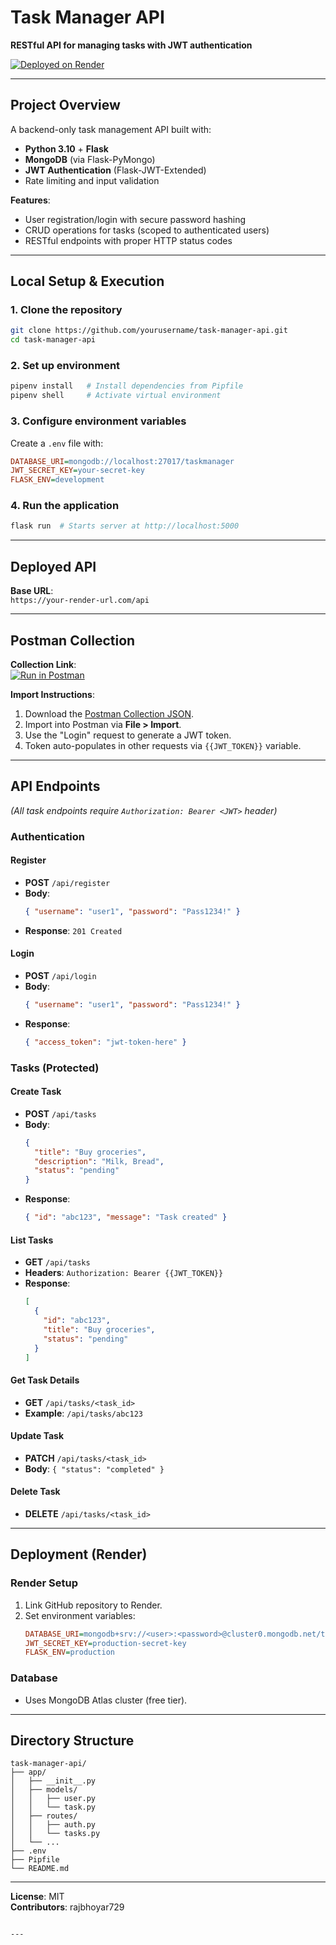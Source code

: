 # Task Manager API
**RESTful API for managing tasks with JWT authentication**

[![Deployed on Render](https://img.shields.io/badge/Deployed%20on-Render-blue)](https://your-render-url.com)

---

## Project Overview
A backend-only task management API built with:
- **Python 3.10** + **Flask**
- **MongoDB** (via Flask-PyMongo)
- **JWT Authentication** (Flask-JWT-Extended)
- Rate limiting and input validation

**Features**:
- User registration/login with secure password hashing
- CRUD operations for tasks (scoped to authenticated users)
- RESTful endpoints with proper HTTP status codes

---

## Local Setup & Execution

### 1. Clone the repository
```bash
git clone https://github.com/yourusername/task-manager-api.git
cd task-manager-api
```

### 2. Set up environment
```bash
pipenv install   # Install dependencies from Pipfile
pipenv shell     # Activate virtual environment
```

### 3. Configure environment variables
Create a `.env` file with:
```ini
DATABASE_URI=mongodb://localhost:27017/taskmanager
JWT_SECRET_KEY=your-secret-key
FLASK_ENV=development
```

### 4. Run the application
```bash
flask run  # Starts server at http://localhost:5000
```

---

## Deployed API
**Base URL**:  
`https://your-render-url.com/api`

---

## Postman Collection
**Collection Link**:  
[![Run in Postman](https://run.pstmn.io/button.svg)](https://www.postman.com/collection/xyz123)

**Import Instructions**:
1. Download the [Postman Collection JSON](./postman_collection.json).
2. Import into Postman via **File > Import**.
3. Use the "Login" request to generate a JWT token.
4. Token auto-populates in other requests via `{{JWT_TOKEN}}` variable.

---

## API Endpoints
*(All task endpoints require `Authorization: Bearer <JWT>` header)*

### Authentication
#### **Register**  
- **POST** `/api/register`  
- **Body**:
  ```json
  { "username": "user1", "password": "Pass1234!" }
  ```
- **Response**: `201 Created`

#### **Login**  
- **POST** `/api/login`  
- **Body**:
  ```json
  { "username": "user1", "password": "Pass1234!" }
  ```
- **Response**:
  ```json
  { "access_token": "jwt-token-here" }
  ```

### Tasks (Protected)
#### **Create Task**  
- **POST** `/api/tasks`  
- **Body**:
  ```json
  {
    "title": "Buy groceries",
    "description": "Milk, Bread",
    "status": "pending"
  }
  ```
- **Response**:
  ```json
  { "id": "abc123", "message": "Task created" }
  ```

#### **List Tasks**  
- **GET** `/api/tasks`  
- **Headers**: `Authorization: Bearer {{JWT_TOKEN}}`  
- **Response**:
  ```json
  [
    {
      "id": "abc123",
      "title": "Buy groceries",
      "status": "pending"
    }
  ]
  ```

#### **Get Task Details**  
- **GET** `/api/tasks/<task_id>`  
- **Example**: `/api/tasks/abc123`

#### **Update Task**  
- **PATCH** `/api/tasks/<task_id>`  
- **Body**: `{ "status": "completed" }`

#### **Delete Task**  
- **DELETE** `/api/tasks/<task_id>`

---

## Deployment (Render)
### Render Setup
1. Link GitHub repository to Render.
2. Set environment variables:
   ```ini
   DATABASE_URI=mongodb+srv://<user>:<password>@cluster0.mongodb.net/taskmanager
   JWT_SECRET_KEY=production-secret-key
   FLASK_ENV=production
   ```

### Database
- Uses MongoDB Atlas cluster (free tier).

---

## Directory Structure
```
task-manager-api/
├── app/
│   ├── __init__.py
│   ├── models/
│   │   ├── user.py
│   │   └── task.py
│   ├── routes/
│   │   ├── auth.py
│   │   └── tasks.py
│   └── ...
├── .env
├── Pipfile
└── README.md
```

---

**License**: MIT  
**Contributors**: rajbhoyar729
``` 

---